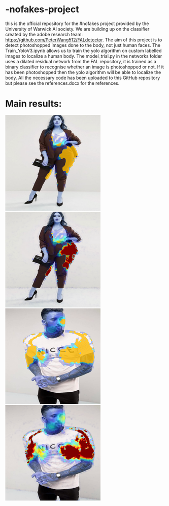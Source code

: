 # -nofakes-project
this is the official repository for the #nofakes project provided by the University of Warwick AI society. We are building up on the classifier created by the adobe research team: https://github.com/PeterWang512/FALdetector. The aim of this project is to detect photoshopped images done to the body, not just human faces. The Train_YoloV3.ipynb allows us to train the yolo algorithm on custom labelled images to localize a human body. The model_trial.py in the networks folder uses a dilated residual network from the FAL repository, it is trained as a binary classifier to recognise whether an image is photoshopped or not. If it has been photoshopped then the yolo algorithm will be able to localize the body. All the necessary code has been uploaded to this GitHub repository but please see the references.docx for the references.

# Main results:
<img src="https://github.com/peterfazekas1999/-nofakes-project/blob/main/results_trial/t1_p.png" width ="300">
<img src="https://github.com/peterfazekas1999/-nofakes-project/blob/main/results_trial/t1_r.png" width ="300">
<img src="https://github.com/peterfazekas1999/-nofakes-project/blob/main/results_trial/t2_p.png" width ="300">
<img src="https://github.com/peterfazekas1999/-nofakes-project/blob/main/results_trial/t2_r.png" width ="300">

